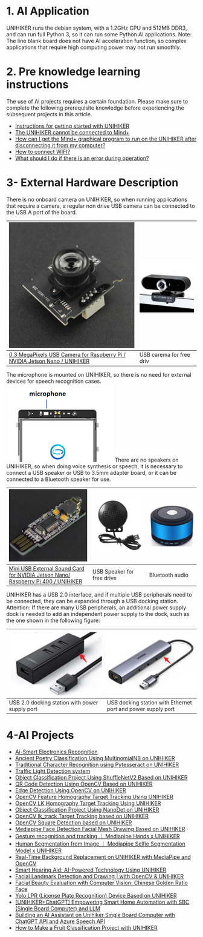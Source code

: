 # 1. AI Application
UNIHIKER runs the debian system, with a 1.2GHz CPU and 512MB DDR3, and can run full Python 3, so it can run some Python AI applications.
Note: The line blank board does not have AI acceleration function, so complex applications that require high computing power may not run smoothly.
# 2. Pre knowledge learning instructions
The use of AI projects requires a certain foundation. Please make sure to complete the following prerequisite knowledge before experiencing the subsequent projects in this article.

- [Instructions for getting started with UNIHIKER](https://www.yuque.com/joanna-rqvih/unihiker_wiki_en/skrays280uk2ppkn)
- [The UNIHIKER cannot be connected to Mind+](https://www.yuque.com/joanna-rqvih/unihiker_wiki_en/sstfwqgttyxcvn2y)
- [How can I get the Mind+ graphical program to run on the UNIHIKER after disconnecting it from my computer?](https://www.yuque.com/joanna-rqvih/unihiker_wiki_en/bbw5ib6747uwhwwd)
- [How to connect WIFI?](https://www.yuque.com/joanna-rqvih/unihiker_wiki_en/yz6fvwxqkngefeyx)
- [What should I do if there is an error during operation?](https://www.yuque.com/joanna-rqvih/unihiker_wiki_en/kawm3o63qhwsxbc2)
# 3- External Hardware Description
There is no onboard camera on UNIHIKER, so when running applications that require a camera, a regular non drive USB camera can be connected to the USB A port of the board.

| ![image.png](img/AI/1723445228742-59515696-f8f6-4ebf-b9f3-bdb9b033d89e.png) | ![image.png](img/AI/1723445258420-34721b0f-b0cb-4edb-a3ee-373b2744f4cf.png) |
| --- | --- |
| [0.3 MegaPixels USB Camera for Raspberry Pi / NVIDIA Jetson Nano / UNIHIKER](https://www.dfrobot.com/product-2089.html) | USB carema for free driv |

The microphone is mounted on UNIHIKER, so there is no need for external devices for speech recognition cases.
![image.png](img/AI/1723445471564-f4ab8573-af1f-49b8-aa18-2e224125ff6f.png)
There are no speakers on UNIHIKER, so when doing voice synthesis or speech, it is necessary to connect a USB speaker or USB to 3.5mm adapter board, or it can be connected to a Bluetooth speaker for use.

| ![image.png](img/AI/1723445558003-3bb87b91-55bd-45bb-904d-90f9ae672fee.png) | ![image.png](img/AI/1723445578019-379b0e81-221e-45c2-8361-519d46169c27.png) | ![image.png](img/AI/1723445614922-76024bd4-ea6b-4665-a490-8337f0572c04.png) |
| --- | --- | --- |
| [Mini USB External Sound Card for NVIDIA Jetson Nano/ Raspberry Pi 400 / UNIHIKER](https://www.dfrobot.com/product-2545.html) | USB Speaker for free drive | Bluetooth audio |

UNIHIKER has a USB 2.0 interface, and if multiple USB peripherals need to be connected, they can be expanded through a USB docking station.
Attention: If there are many USB peripherals, an additional power supply dock is needed to add an independent power supply to the dock, such as the one shown in the following figure:

| ![image.png](img/AI/1723445717509-b2634a45-bdf4-41cc-84fb-07b47468ada2.png) | ![image.png](img/AI/1723445731877-6ac92e6c-7bb9-4d3f-a88f-8b4f7d94aeca.png) |
| --- | --- |
| USB 2.0 docking station with power supply port | USB docking station with Ethernet port and power supply port |

# 4-AI Projects

- [Ai-Smart Electronics Recognition](https://community.dfrobot.com/makelog-313531.html)
- [Ancient Poetry Classification Using MultinomialNB on UNIHIKER](https://community.dfrobot.com/projects-AI.html)
- [Traditional Character Recognition using Pytesseract on UNIHIKER](https://community.dfrobot.com/makelog-314464.html)
- [Traffic Light Detection system](https://community.dfrobot.com/makelog-313531.html)
- [Object Classification Project Using ShuffleNetV2 Based on UNIHIKER](https://community.dfrobot.com/makelog-314376.html)
- [QR Code Detection Using OpenCV Based on UNIHIKER](https://community.dfrobot.com/makelog-314359.html)
- [Edge Detection Using OpenCV on UNIHIKER](https://community.dfrobot.com/makelog-314358.html)
- [OpenCV Feature Homography Target Tracking Using UNIHIKER](https://community.dfrobot.com/makelog-314340.html)
- [OpenCV LK Homography Target Tracking Using UNIHIKER](https://community.dfrobot.com/makelog-314341.html)
- [Object Classification Project Using NanoDet on UNIHIKER](https://community.dfrobot.com/makelog-314356.html)
- [OpenCV lk_track Target Tracking based on UNIHIKER](https://community.dfrobot.com/makelog-314296.html)
- [OpenCV Square Detection based on UNIHIKER](https://community.dfrobot.com/makelog-314281.html)
- [Mediapipe Face Detection Facial Mesh Drawing Based on UNIHIKER](https://community.dfrobot.com/makelog-314255.html)
- [Gesture recognition and tracking ｜ Mediapipe Hands x UNIHIKER](https://community.dfrobot.com/makelog-314261.html)
- [Human Segmentation from Image ｜ Mediapipe Selfie Segmentation Model x UNIHIKER](https://community.dfrobot.com/makelog-314259.html)
- [Real-Time Background Replacement on UNIHIKER with MediaPipe and OpenCV](https://community.dfrobot.com/makelog-314239.html)
- [Smart Hearing Aid: AI-Powered Technology Using UNIHIKER](https://community.dfrobot.com/makelog-314253.html)
- [Facial Landmark Detection and Drawing | with OpenCV & UNIHIKER](https://community.dfrobot.com/makelog-314246.html)
- [Facial Beauty Evaluation with Computer Vision: Chinese Golden Ratio Face](https://community.dfrobot.com/makelog-314225.html)
- [Yolo LPR (License Plate Recognition) Device Based on UNIHIKER](https://community.dfrobot.com/makelog-314231.html)
- [[UNIHIKER+ChatGPT] Empowering Smart Home Automation with SBC (Single Board Computer) and LLM](https://community.dfrobot.com/makelog-313989.html)
- [Building an AI Assistant on Unihiker Single Board Computer with ChatGPT API and Azure Speech API](https://community.dfrobot.com/makelog-313685.html)
- [How to Make a Fruit Classification Project with UNIHIKER](https://community.dfrobot.com/makelog-313295.html)
